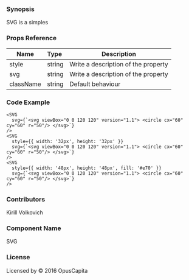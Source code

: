 ### Synopsis

SVG is a simples

### Props Reference

| Name                          | Type                  | Description                                                |
| ------------------------------|:----------------------| -----------------------------------------------------------|
| style | string | Write a description of the property |
| svg | string | Write a description of the property |
| className | string | Default behaviour |

### Code Example

```
<SVG
  svg={`<svg viewBox="0 0 120 120" version="1.1"> <circle cx="60" cy="60" r="50"/> </svg>`}
/>
<SVG
  style={{ width: '32px', height: '32px' }}
  svg={`<svg viewBox="0 0 120 120" version="1.1"> <circle cx="60" cy="60" r="50"/> </svg>`}
/>
<SVG
  style={{ width: '48px', height: '48px', fill: '#e70' }}
  svg={`<svg viewBox="0 0 120 120" version="1.1"> <circle cx="60" cy="60" r="50"/> </svg>`}
/>
```


### Contributors
Kirill Volkovich

### Component Name

SVG

### License

Licensed by © 2016 OpusCapita

